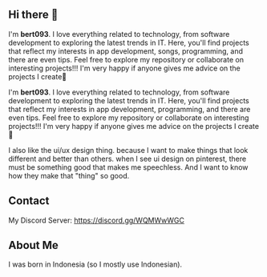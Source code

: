 ## Hi there 👋
I'm **bert093**. 
I love everything related to technology, from software development to exploring the latest trends in IT. Here, you'll find projects that reflect my interests in app development, songs, programming, and there are even tips. Feel free to explore my repository or collaborate on interesting projects!!! I'm very happy if anyone gives me advice on the projects I create🚀

I'm **bert093**. 
I love everything related to technology, from software development to exploring the latest trends in IT. Here, you'll find projects that reflect my interests in app development, programming, and there are even tips. Feel free to explore my repository or collaborate on interesting projects!!! I'm very happy if anyone gives me advice on the projects I create🚀

I also like the ui/ux design thing. because I want to make things that look different and better than others. when I see ui design on pinterest, there must be something good that makes me speechless. And I want to know how they make that "thing" so good.


## Contact
My Discord Server: https://discord.gg/WQMWwWGC

## About Me
I was born in Indonesia (so I mostly use Indonesian).
<!--
**bert093/bert093** is a ✨ _special_ ✨ repository because its `README.md` (this file) appears on your GitHub profile.

Here are some ideas to get you started:

- 🔭 I’m currently working on ...
- 🌱 I’m currently learning ...
- 👯 I’m looking to collaborate on ...
- 🤔 I’m looking for help with ...
- 💬 Ask me about ...
- 📫 How to reach me: ...
- 😄 Pronouns: ...
- ⚡ Fun fact: ...
-->

